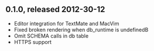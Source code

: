 ## 0.1.0, released 2012-30-12 
* Editor integration for TextMate and MacVim
* Fixed broken rendering when db_runtime is undefinedB 
* Omit SCHEMA calls in db table
* HTTPS support
